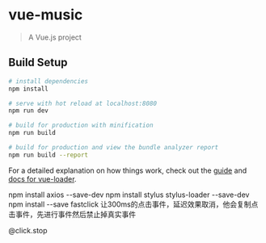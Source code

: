 # vue-music

> A Vue.js project

## Build Setup

``` bash
# install dependencies
npm install

# serve with hot reload at localhost:8080
npm run dev

# build for production with minification
npm run build

# build for production and view the bundle analyzer report
npm run build --report
```

For a detailed explanation on how things work, check out the [guide](http://vuejs-templates.github.io/webpack/) and [docs for vue-loader](http://vuejs.github.io/vue-loader).

npm install axios --save-dev
npm install stylus stylus-loader --save-dev
npm install --save fastclick  让300ms的点击事件，延迟效果取消，他会复制点击事件，先进行事件然后禁止掉真实事件

@click.stop 
